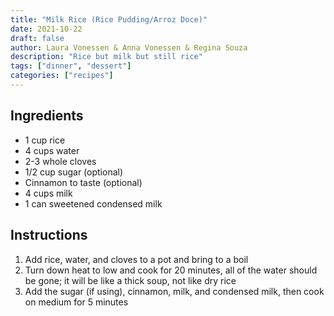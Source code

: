 ```yaml
---
title: "Milk Rice (Rice Pudding/Arroz Doce)"
date: 2021-10-22
draft: false
author: Laura Vonessen & Anna Vonessen & Regina Souza
description: "Rice but milk but still rice"
tags: ["dinner", "dessert"]
categories: ["recipes"]
---
```


## Ingredients

- 1 cup rice
- 4 cups water
- 2-3 whole cloves
- 1/2 cup sugar (optional)
- Cinnamon to taste (optional)
- 4 cups milk
- 1 can sweetened condensed milk

## Instructions

1. Add rice, water, and cloves to a pot and bring to a boil
2. Turn down heat to low and cook for 20 minutes, all of the water should be gone; it will be like a
   thick soup, not like dry rice
3. Add the sugar (if using), cinnamon, milk, and condensed milk, then cook on medium for 5 minutes
